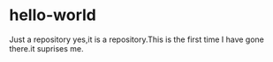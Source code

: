 # hello-world
Just a repository
yes,it is a repository.This is the first time I have gone there.it suprises me.

